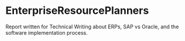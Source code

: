 # EnterpriseResourcePlanners
Report written for Technical Writing about ERPs, SAP vs Oracle, and the software implementation process.
